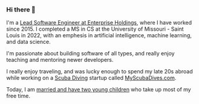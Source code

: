 ### Hi there 👋

I'm a [Lead Software Engineer at Enterprise Holdings](https://www.linkedin.com/in/samtihen/), where I have worked since 2015. I completed a MS in CS at the University of Missouri - Saint Louis in 2022, with an emphesis in artificial intelligence, machine learning, and data science.

I'm passionate about building software of all types, and really enjoy teaching and mentoring newer developers.

I really enjoy traveling, and was lucky enough to spend my late 20s abroad while working on a [Scuba Diving](https://www.youtube.com/watch?v=3j4-ncvzolA) startup called [MyScubaDives.com](http://www.myscubadives.com).

Today, I am [married and have two young children](https://www.flickr.com/people/samtihen/) who take up most of my free time.

<!--
**samtihen/samtihen** is a ✨ _special_ ✨ repository because its `README.md` (this file) appears on your GitHub profile.

Here are some ideas to get you started:

- 🔭 I’m currently working on ...
- 🌱 I’m currently learning ...
- 👯 I’m looking to collaborate on ...
- 🤔 I’m looking for help with ...
- 💬 Ask me about ...
- 📫 How to reach me: ...
- 😄 Pronouns: ...
- ⚡ Fun fact: ...
-->
